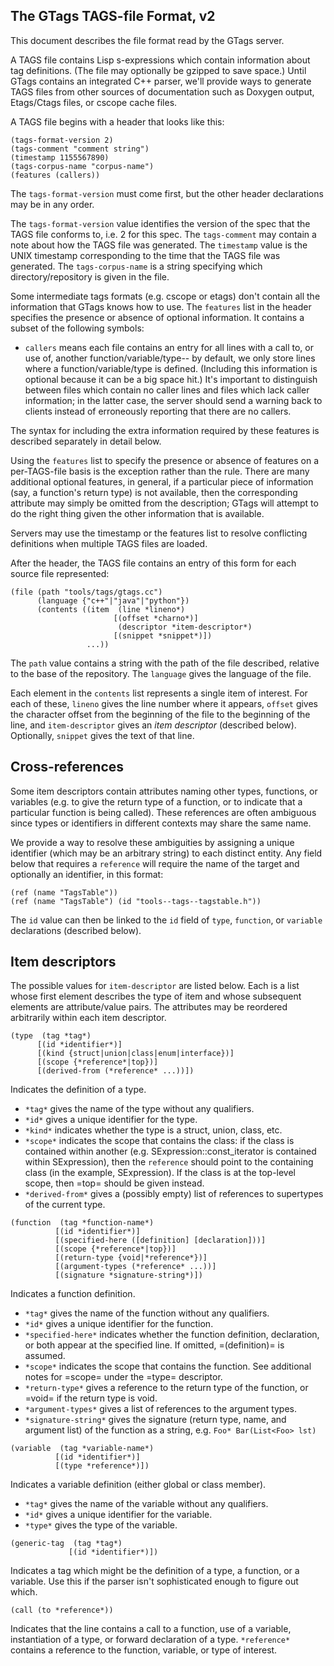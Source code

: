 ## The GTags TAGS-file Format, v2 ##

This document describes the file format read by the GTags server.

A TAGS file contains Lisp s-expressions which contain information about tag definitions. (The file may optionally be gzipped to save space.) Until GTags contains an integrated C++ parser, we'll provide ways to generate TAGS files from other sources of documentation such as Doxygen output, Etags/Ctags files, or cscope cache files.

A TAGS file begins with a header that looks like this:
```
(tags-format-version 2)
(tags-comment "comment string")
(timestamp 1155567890)
(tags-corpus-name "corpus-name")
(features (callers))
```
The `tags-format-version` must come first, but the other header declarations may be in any order.

The `tags-format-version` value identifies the version of the spec that the TAGS file conforms to, i.e. 2 for this spec. The `tags-comment` may contain a note about how the TAGS file was generated. The `timestamp` value is the UNIX timestamp corresponding to the time that the TAGS file was generated. The `tags-corpus-name` is a string specifying which directory/repository is given in the file.

Some intermediate tags formats (e.g. cscope or etags) don't contain all the information that GTags knows how to use. The `features` list in the header specifies the presence or absence of optional information. It contains a subset of the following symbols:

  * `callers` means each file contains an entry for all lines with a call to, or use of, another function/variable/type-- by default, we only store lines where a function/variable/type is defined. (Including this information is optional because it can be a big space hit.) It's important to distinguish between files which contain no caller lines and files which lack caller information; in the latter case, the server should send a warning back to clients instead of erroneously reporting that there are no callers.

The syntax for including the extra information required by these features is described separately in detail below.

Using the `features` list to specify the presence or absence of features on a per-TAGS-file basis is the exception rather than the rule. There are many additional optional features, in general, if a particular piece of information (say, a function's return type) is not available, then the corresponding attribute may simply be omitted from the description; GTags will attempt to do the right thing given the other information that is available.

Servers may use the timestamp or the features list to resolve conflicting definitions when multiple TAGS files are loaded.

After the header, the TAGS file contains an entry of this form for each source file represented:
```
(file (path "tools/tags/gtags.cc")
      (language {"c++"|"java"|"python"})
      (contents ((item  (line *lineno*)
                       [(offset *charno*)]
                        (descriptor *item-descriptor*)
                       [(snippet *snippet*)])
                 ...))
```

The `path` value contains a string with the path of the file described, relative to the base of the repository. The `language` gives the language of the file.

Each element in the `contents` list represents a single item of interest. For each of these, `lineno` gives the line number where it appears, `offset` gives the character offset from the beginning of the file to the beginning of the line, and `item-descriptor` gives an _item descriptor_ (described below). Optionally, `snippet` gives the text of that line.

## Cross-references ##

Some item descriptors contain attributes naming other types, functions, or variables (e.g. to give the return type of a function, or to indicate that a particular function is being called). These references are often ambiguous since types or identifiers in different contexts may share the same name.

We provide a way to resolve these ambiguities by assigning a unique identifier (which may be an arbitrary string) to each distinct entity. Any field below that requires a `reference` will require the name of the target and optionally an identifier, in this format:
```
(ref (name "TagsTable"))
(ref (name "TagsTable") (id "tools--tags--tagstable.h"))
```

The `id` value can then be linked to the `id` field of `type`, `function`, or `variable` declarations (described below).

## Item descriptors ##

The possible values for `item-descriptor` are listed below. Each is a list whose first element describes the type of item and whose subsequent elements are attribute/value pairs. The attributes may be reordered arbitrarily within each item descriptor.

```
(type  (tag *tag*)
      [(id *identifier*)]
      [(kind {struct|union|class|enum|interface})]
      [(scope {*reference*|top})]
      [(derived-from (*reference* ...))])
```
Indicates the definition of a type.
  * `*tag*` gives the name of the type without any qualifiers.
  * `*id*` gives a unique identifier for the type.
  * `*kind*` indicates whether the type is a struct, union, class, etc.
  * `*scope*` indicates the scope that contains the class: if the class is contained within another (e.g. SExpression::const\_iterator is contained within SExpression), then the `reference` should point to the containing class (in the example, SExpression). If the class is at the top-level scope, then =top= should be given instead.
  * `*derived-from*` gives a (possibly empty) list of references to supertypes of the current type.

```
(function  (tag *function-name*)
          [(id *identifier*)]
          [(specified-here ([definition] [declaration]))]
          [(scope {*reference*|top})]
          [(return-type {void|*reference*})]
          [(argument-types (*reference* ...))]
          [(signature *signature-string*)])
```
Indicates a function definition.
  * `*tag*` gives the name of the function without any qualifiers.
  * `*id*` gives a unique identifier for the function.
  * `*specified-here*` indicates whether the function definition, declaration, or both appear at the specified line. If omitted, =(definition)= is assumed.
  * `*scope*` indicates the scope that contains the function. See additional notes for =scope= under the =type= descriptor.
  * `*return-type*` gives a reference to the return type of the function, or =void= if the return type is void.
  * `*argument-types*` gives a list of references to the argument types.
  * `*signature-string*` gives the signature (return type, name, and argument list) of the function as a string, e.g. `Foo* Bar(List<Foo> lst)`

```
(variable  (tag *variable-name*)
          [(id *identifier*)]
          [(type *reference*)])
```
Indicates a variable definition (either global or class member).
  * `*tag*` gives the name of the variable without any qualifiers.
  * `*id*` gives a unique identifier for the variable.
  * `*type*` gives the type of the variable.

```
(generic-tag  (tag *tag*)
             [(id *identifier*)])
```
Indicates a tag which might be the definition of a type, a function, or a variable. Use this if the parser isn't sophisticated enough to figure out which.

```
(call (to *reference*))
```
Indicates that the line contains a call to a function, use of a variable, instantiation of a type, or forward declaration of a type. `*reference*` contains a reference to the function, variable, or type of interest.
